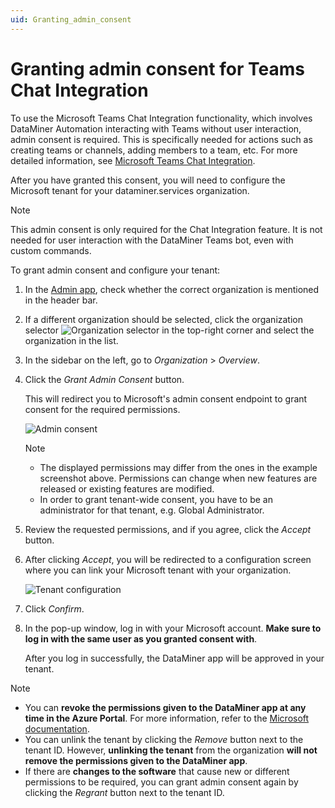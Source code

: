 ```yaml
---
uid: Granting_admin_consent
---
```


# Granting admin consent for Teams Chat Integration

To use the Microsoft Teams Chat Integration functionality, which involves DataMiner Automation interacting with Teams without user interaction, admin consent is required. This is specifically needed for actions such as creating teams or channels, adding members to a team, etc. For more detailed information, see [Microsoft Teams Chat Integration](xref:Microsoft_Teams_Chat_Integration#using-chat-integration).

After you have granted this consent, you will need to configure the Microsoft tenant for your dataminer.services organization.

> [!NOTE]
> This admin consent is only required for the Chat Integration feature. It is not needed for user interaction with the DataMiner Teams bot, even with custom commands.

To grant admin consent and configure your tenant:

1. In the [Admin app](xref:Accessing_the_Admin_app), check whether the correct organization is mentioned in the header bar.

1. If a different organization should be selected, click the organization selector ![Organization selector](~/dataminer/images/Cloud_Admin_Selector_icon.png) in the top-right corner and select the organization in the list.

1. In the sidebar on the left, go to *Organization* > *Overview*.

1. Click the *Grant Admin Consent* button.

   This will redirect you to Microsoft's admin consent endpoint to grant consent for the required permissions.

   ![Admin consent](~/dataminer/images/CloudAdmin_Admin_Consent.png)

   > [!NOTE]
   >
   > - The displayed permissions may differ from the ones in the example screenshot above. Permissions can change when new features are released or existing features are modified.
   > - In order to grant tenant-wide consent, you have to be an administrator for that tenant, e.g. Global Administrator.

1. Review the requested permissions, and if you agree, click the *Accept* button.

1. After clicking *Accept*, you will be redirected to a configuration screen where you can link your Microsoft tenant with your organization.

   ![Tenant configuration](~/dataminer/images/CloudAdmin_Tenant_Configuration.png)

1. Click *Confirm*.

1. In the pop-up window, log in with your Microsoft account. **Make sure to log in with the same user as you granted consent with**.

   After you log in successfully, the DataMiner app will be approved in your tenant.

> [!NOTE]
>
> - You can **revoke the permissions given to the DataMiner app at any time in the Azure Portal**. For more information, refer to the [Microsoft documentation](https://docs.microsoft.com/en-us/azure/active-directory/manage-apps/manage-application-permissions?pivots=portal).
> - You can unlink the tenant by clicking the *Remove* button next to the tenant ID. However, **unlinking the tenant** from the organization **will not remove the permissions given to the DataMiner app**.
> - If there are **changes to the software** that cause new or different permissions to be required, you can grant admin consent again by clicking the *Regrant* button next to the tenant ID.
